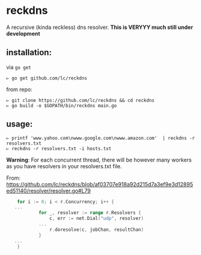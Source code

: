 # reckdns
A recursive (kinda reckless) dns resolver. **This is VERYYY much still under development**

## installation:
via `go get`

```
▻ go get github.com/lc/reckdns
```

from repo:
```
▻ git clone https://github.com/lc/reckdns && cd reckdns
▻ go build -o $GOPATH/bin/reckdns main.go
```

## usage:
```
▻ printf 'www.yahoo.com\nwww.google.com\nwww.amazon.com'  | reckdns -r resolvers.txt 
▻ reckdns -r resolvers.txt -i hosts.txt
```

**Warning**:
For each concurrent thread, there will be however many workers as you have resolvers in your resolvers.txt file.

From: https://github.com/lc/reckdns/blob/af03707e918a92d215d7a3ef9e3d12895ed51140/resolver/resolver.go#L79

```go
	for i := 0; i < r.Concurrency; i++ {
   ...
			for _, resolver := range r.Resolvers {
				c, err := net.Dial("udp", resolver)
		    ...
				r.doresolve(c, jobChan, resultChan)
			}
   ...
	}

```
